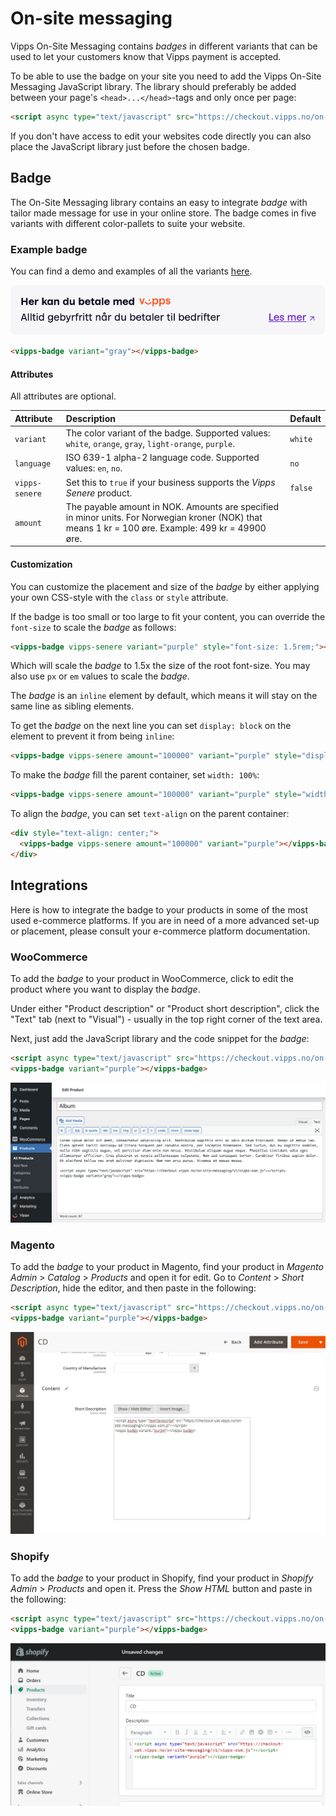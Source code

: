 <!-- START_METADATA
---
title: On-site messaging
sidebar_label: On-site messaging
sidebar_position: 70
description: Use On-Site Messaging to let your customers know that a payment is accepted.
pagination_next: null
pagination_prev: null
---
END_METADATA -->

# On-site messaging

Vipps On-Site Messaging contains *badges* in different variants that can be used to let your customers know that Vipps payment is accepted.

To be able to use the badge on your site you need to add the Vipps On-Site Messaging JavaScript library.
The library should preferably be added between your page's `<head>...</head>`-tags and only once per page:

```html
<script async type="text/javascript" src="https://checkout.vipps.no/on-site-messaging/v1/vipps-osm.js"></script>
```

If you don't have access to edit your websites code directly you can also place the JavaScript library just before the chosen badge.

## Badge

The On-Site Messaging library contains an easy to integrate *badge* with tailor made message for use in your online store.
The badge comes in five variants with different color-pallets to suite your website.

### Example badge

You can find a demo and examples of all the variants [here](https://checkout.vipps.no/on-site-messaging/v1).

![Vipps Badge](./images/vipps/osm-badge.png)

```html
<vipps-badge variant="gray"></vipps-badge>
```

#### Attributes

All attributes are optional.

| Attribute      | Description                                                                                                                                             | Default |
|:---------------|:--------------------------------------------------------------------------------------------------------------------------------------------------------|:--------|
| `variant`      | The color variant of the badge. Supported values: `white`, `orange`, `gray`, `light-orange`, `purple`.                                                  | `white` |
| `language`     | ISO 639-1 alpha-2 language code. Supported values: `en`, `no`.                                                                                          | `no`    |
| `vipps-senere` | Set this to `true` if your business supports the *Vipps Senere* product.                                                                                | `false` |
| `amount`       | The payable amount in NOK. Amounts are specified in minor units. For Norwegian kroner (NOK) that means 1 kr = 100 øre. Example: 499 kr = 49900 øre.     |         |

#### Customization

You can customize the placement and size of the *badge* by either applying your own CSS-style with the `class` or `style` attribute.

If the badge is too small or too large to fit your content, you can override the `font-size` to scale the *badge* as follows:

```html
<vipps-badge vipps-senere variant="purple" style="font-size: 1.5rem;"></vipps-badge>
```

Which will scale the *badge* to 1.5x the size of the root font-size. You may also use `px` or `em` values to scale the *badge*.

The *badge* is an `inline` element by default, which means it will stay on the same line as sibling elements.

To get the *badge* on the next line you can set `display: block` on the element to prevent it from being `inline`:

```html
<vipps-badge vipps-senere amount="100000" variant="purple" style="display: block;"></vipps-badge>
```

To make the *badge* fill the parent container, set `width: 100%`:

```html
<vipps-badge vipps-senere amount="100000" variant="purple" style="width: 100%;"></vipps-badge>
```

To align the *badge*, you can set `text-align` on the parent container:

```html
<div style="text-align: center;">
  <vipps-badge vipps-senere amount="100000" variant="purple"></vipps-badge>
</div>
```

## Integrations

Here is how to integrate the badge to your products in some of the most used e-commerce platforms.
If you are in need of a more advanced set-up or placement, please consult your e-commerce platform documentation.

### WooCommerce

To add the *badge* to your product in WooCommerce, click to edit the product where you want to display the *badge*.

Under either "Product description" or "Product short description", click the "Text" tab (next to "Visual") - usually in the top right corner of the text area.

Next, just add the JavaScript library and the code snippet for the *badge*:

```html
<script async type="text/javascript" src="https://checkout.vipps.no/on-site-messaging/v1/vipps-osm.js"></script>
<vipps-badge variant="purple"></vipps-badge>
```

![WooCommerce integration](./images/vipps/osm-woocommerce.png)

### Magento

To add the *badge* to your product in Magento, find your product in *Magento Admin* > *Catalog* > *Products* and open it for edit.
Go to *Content* > *Short Description*, hide the editor, and then paste in the following:

```html
<script async type="text/javascript" src="https://checkout.vipps.no/on-site-messaging/v1/vipps-osm.js"></script>
<vipps-badge variant="purple"></vipps-badge>
```

![Magento integration](./images/vipps/osm-magento.png)

### Shopify

To add the *badge* to your product in Shopify, find your product in *Shopify Admin* > *Products* and open it. Press the *Show HTML* button and paste in the following:

```html
<script async type="text/javascript" src="https://checkout.vipps.no/on-site-messaging/v1/vipps-osm.js"></script>
<vipps-badge variant="purple"></vipps-badge>
```

![Shopify integration](./images/vipps/osm-shopify.png)
